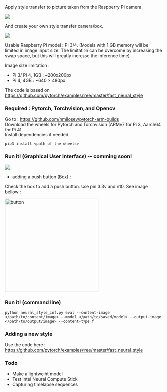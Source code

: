 
Apply style transfer to picture taken from the Raspberry Pi camera.

![](https://github.com/cmembrez/Raspberry-Robotics101/blob/master/images/utils/style_transfer.jpg)

And create your own style transfer camera/box.

![](https://github.com/cmembrez/Raspberry-Robotics101/blob/master/images/utils/examples-box.png)

Usable Raspberry Pi model : Pi 3/4. (Models with 1 GB memory will be limited in image input size. The limitation can be overcome by increasing the swap space, but this will greatly increase the inference time)

Image size limitation :
* Pi 3/ Pi 4, 1GB : ~200x200px
* Pi 4, 4GB : ~640 × 480px

The code is based on https://github.com/pytorch/examples/tree/master/fast_neural_style


### Required : Pytorch, Torchvision, and Opencv

Go to : https://github.com/nmilosev/pytorch-arm-builds   
Download the wheels for Pytorch and Torchvision (ARMv7 for Pi 3, Aarch64 for Pi 4).    
Install dependencies if needed.

`pip3 install <path of the wheels>`

### Run it! (Graphical User Interface) -- comming soon!

![](https://github.com/cmembrez/Raspberry-Robotics101/blob/master/images/utils/GUI.png)

* adding a push button (Box) : 

Check the box to add a push button. Use pin 3.3v and n10. See image bellow :

<img src="https://raspberrypihq.com/wp-content/uploads/2018/02/02_Push-button_bb-min.jpg" alt="button" width="300"/>

### Run it! (command line)

`python neural_style_inf.py eval --content-image </path/to/content/image> --model </path/to/saved/model> --output-image </path/to/output/image> --content-type f` 


### Adding a new style

Use the code here :  https://github.com/pytorch/examples/tree/master/fast_neural_style

### Todo

* Make a lightweiht model
* Test Intel Neural Compute Stick
* Capturing timelapse sequences
